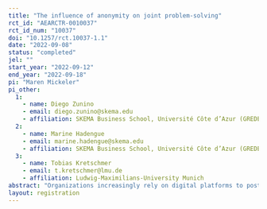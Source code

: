 ```yaml
---
title: "The influence of anonymity on joint problem-solving"
rct_id: "AEARCTR-0010037"
rct_id_num: "10037"
doi: "10.1257/rct.10037-1.1"
date: "2022-09-08"
status: "completed"
jel: ""
start_year: "2022-09-12"
end_year: "2022-09-18"
pi: "Maren Mickeler"
pi_other:
  1:
    - name: Diego Zunino
    - email: diego.zunino@skema.edu
    - affiliation: SKEMA Business School, Université Côte d’Azur (GREDEG)
  2:
    - name: Marine Hadengue
    - email: marine.hadengue@skema.edu
    - affiliation: SKEMA Business School, Université Côte d’Azur (GREDEG)
  3:
    - name: Tobias Kretschmer
    - email: t.kretschmer@lmu.de
    - affiliation: Ludwig-Maximilians-University Munich
abstract: "Organizations increasingly rely on digital platforms to post predefined challenges or problems, asking for members' submissions. Individuals can contribute directly when they post original ideas and solutions or indirectly when they give feedback to others' submissions. In general, a solution’s overall quality depends on individuals’ direct and indirect contributions. While research so far has primarily focused on the antecedents and outcomes of the former, very little is known about the drivers and consequences of individuals’ indirect contributions. We test whether granting individuals anonymity stimulates their feedback-giving behavior with regard to contributions by others. To do so, we run a field experiment with business school students on a digital platform that allows direct and indirect contributions of peers in the context of a hackathon. Our treatment takes place at the platform level and involves granting individuals anonymity in providing feedback to the solutions of others on the platform. We measure the quantity and valence of the feedback provided by participants, whether they incorporated the feedback received, and the quality of participants' final submissions."
layout: registration
---
```


